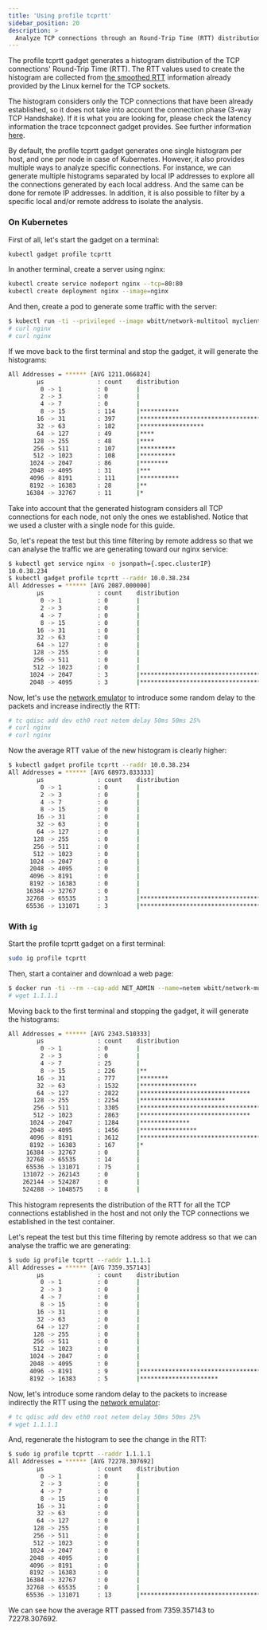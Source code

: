 ```yaml
---
title: 'Using profile tcprtt'
sidebar_position: 20
description: >
  Analyze TCP connections through an Round-Trip Time (RTT) distribution
---
```


The profile tcprtt gadget generates a histogram distribution of the TCP
connections' Round-Trip Time (RTT). The RTT values used to create the histogram
are collected from [the smoothed
RTT](https://elixir.bootlin.com/linux/v5.11.22/source/include/linux/tcp.h#L258)
information already provided by the Linux kernel for the TCP sockets.

The histogram considers only the TCP connections that have been already
established, so it does not take into account the connection phase (3-way TCP
Handshake). If it is what you are looking for, please check the latency
information the trace tcpconnect gadget provides. See further information
[here](../trace/tcpconnect.md#calculating-the-latency-of-a-connection).

By default, the profile tcprtt gadget generates one single histogram per host,
and one per node in case of Kubernetes. However, it also provides multiple ways
to analyze specific connections. For instance, we can generate multiple
histograms separated by local IP addresses to explore all the connections
generated by each local address. And the same can be done for remote IP
addresses. In addition, it is also possible to filter by a specific local and/or
remote address to isolate the analysis.

### On Kubernetes

First of all, let's start the gadget on a terminal:

```bash
kubectl gadget profile tcprtt
```

In another terminal, create a server using nginx:

```bash
kubectl create service nodeport nginx --tcp=80:80
kubectl create deployment nginx --image=nginx
```

And then, create a pod to generate some traffic with the server:

```bash
$ kubectl run -ti --privileged --image wbitt/network-multitool myclientpod -- bash
# curl nginx
# curl nginx
```

If we move back to the first terminal and stop the gadget, it will generate the histograms:

```bash
All Addresses = ****** [AVG 1211.066824]
        µs               : count    distribution
         0 -> 1          : 0        |                                        |
         2 -> 3          : 0        |                                        |
         4 -> 7          : 0        |                                        |
         8 -> 15         : 114      |***********                             |
        16 -> 31         : 397      |****************************************|
        32 -> 63         : 182      |******************                      |
        64 -> 127        : 49       |****                                    |
       128 -> 255        : 48       |****                                    |
       256 -> 511        : 107      |**********                              |
       512 -> 1023       : 108      |**********                              |
      1024 -> 2047       : 86       |********                                |
      2048 -> 4095       : 31       |***                                     |
      4096 -> 8191       : 111      |***********                             |
      8192 -> 16383      : 28       |**                                      |
     16384 -> 32767      : 11       |*                                       |
```

Take into account that the generated histogram considers all TCP connections for
each node, not only the ones we established. Notice that we used a cluster with
a single node for this guide.

So, let's repeat the test but this time filtering by remote address so that we
can analyse the traffic we are generating toward our nginx service:

```bash
$ kubectl get service nginx -o jsonpath={.spec.clusterIP}
10.0.38.234
$ kubectl gadget profile tcprtt --raddr 10.0.38.234
All Addresses = ****** [AVG 2087.000000]
        µs               : count    distribution
         0 -> 1          : 0        |                                        |
         2 -> 3          : 0        |                                        |
         4 -> 7          : 0        |                                        |
         8 -> 15         : 0        |                                        |
        16 -> 31         : 0        |                                        |
        32 -> 63         : 0        |                                        |
        64 -> 127        : 0        |                                        |
       128 -> 255        : 0        |                                        |
       256 -> 511        : 0        |                                        |
       512 -> 1023       : 0        |                                        |
      1024 -> 2047       : 3        |****************************************|
      2048 -> 4095       : 3        |****************************************|

```

Now, let's use the [network
emulator](https://wiki.linuxfoundation.org/networking/netem) to introduce some
random delay to the packets and increase indirectly the RTT:

```bash
# tc qdisc add dev eth0 root netem delay 50ms 50ms 25%
# curl nginx
# curl nginx
```

Now the average RTT value of the new histogram is clearly higher:

```bash
$ kubectl gadget profile tcprtt --raddr 10.0.38.234
All Addresses = ****** [AVG 68973.833333]
        µs               : count    distribution
         0 -> 1          : 0        |                                        |
         2 -> 3          : 0        |                                        |
         4 -> 7          : 0        |                                        |
         8 -> 15         : 0        |                                        |
        16 -> 31         : 0        |                                        |
        32 -> 63         : 0        |                                        |
        64 -> 127        : 0        |                                        |
       128 -> 255        : 0        |                                        |
       256 -> 511        : 0        |                                        |
       512 -> 1023       : 0        |                                        |
      1024 -> 2047       : 0        |                                        |
      2048 -> 4095       : 0        |                                        |
      4096 -> 8191       : 0        |                                        |
      8192 -> 16383      : 0        |                                        |
     16384 -> 32767      : 0        |                                        |
     32768 -> 65535      : 3        |****************************************|
     65536 -> 131071     : 3        |****************************************|

```

### With `ig`

Start the profile tcprtt gadget on a first terminal:

```bash
sudo ig profile tcprtt
```

Then, start a container and download a web page:

```bash
$ docker run -ti --rm --cap-add NET_ADMIN --name=netem wbitt/network-multitool -- /bin/bash
# wget 1.1.1.1
```

Moving back to the first terminal and stopping the gadget, it will generate the histograms:

```bash
All Addresses = ****** [AVG 2343.510333]
        µs               : count    distribution
         0 -> 1          : 0        |                                        |
         2 -> 3          : 0        |                                        |
         4 -> 7          : 25       |                                        |
         8 -> 15         : 226      |**                                      |
        16 -> 31         : 777      |********                                |
        32 -> 63         : 1532     |****************                        |
        64 -> 127        : 2822     |*******************************         |
       128 -> 255        : 2254     |************************                |
       256 -> 511        : 3305     |************************************    |
       512 -> 1023       : 2863     |*******************************         |
      1024 -> 2047       : 1284     |**************                          |
      2048 -> 4095       : 1456     |****************                        |
      4096 -> 8191       : 3612     |****************************************|
      8192 -> 16383      : 167      |*                                       |
     16384 -> 32767      : 0        |                                        |
     32768 -> 65535      : 14       |                                        |
     65536 -> 131071     : 75       |                                        |
    131072 -> 262143     : 0        |                                        |
    262144 -> 524287     : 0        |                                        |
    524288 -> 1048575    : 8        |                                        |
```

This histogram represents the distribution of the RTT for all the TCP
connections established in the host and not only the TCP connections we
established in the test container.

Let's repeat the test but this time filtering by remote address so that we can
analyse the traffic we are generating:

```bash
$ sudo ig profile tcprtt --raddr 1.1.1.1
All Addresses = ****** [AVG 7359.357143]
        µs               : count    distribution
         0 -> 1          : 0        |                                        |
         2 -> 3          : 0        |                                        |
         4 -> 7          : 0        |                                        |
         8 -> 15         : 0        |                                        |
        16 -> 31         : 0        |                                        |
        32 -> 63         : 0        |                                        |
        64 -> 127        : 0        |                                        |
       128 -> 255        : 0        |                                        |
       256 -> 511        : 0        |                                        |
       512 -> 1023       : 0        |                                        |
      1024 -> 2047       : 0        |                                        |
      2048 -> 4095       : 0        |                                        |
      4096 -> 8191       : 9        |****************************************|
      8192 -> 16383      : 5        |**********************                  |
```

Now, let's introduce some random delay to the packets to increase indirectly the
RTT using the [network
emulator](https://wiki.linuxfoundation.org/networking/netem):

```bash
# tc qdisc add dev eth0 root netem delay 50ms 50ms 25%
# wget 1.1.1.1
```

And, regenerate the histogram to see the change in the RTT:

```bash
$ sudo ig profile tcprtt --raddr 1.1.1.1
All Addresses = ****** [AVG 72278.307692]
        µs               : count    distribution
         0 -> 1          : 0        |                                        |
         2 -> 3          : 0        |                                        |
         4 -> 7          : 0        |                                        |
         8 -> 15         : 0        |                                        |
        16 -> 31         : 0        |                                        |
        32 -> 63         : 0        |                                        |
        64 -> 127        : 0        |                                        |
       128 -> 255        : 0        |                                        |
       256 -> 511        : 0        |                                        |
       512 -> 1023       : 0        |                                        |
      1024 -> 2047       : 0        |                                        |
      2048 -> 4095       : 0        |                                        |
      4096 -> 8191       : 0        |                                        |
      8192 -> 16383      : 0        |                                        |
     16384 -> 32767      : 0        |                                        |
     32768 -> 65535      : 0        |                                        |
     65536 -> 131071     : 13       |****************************************|
```

We can see how the average RTT passed from 7359.357143 to 72278.307692.
